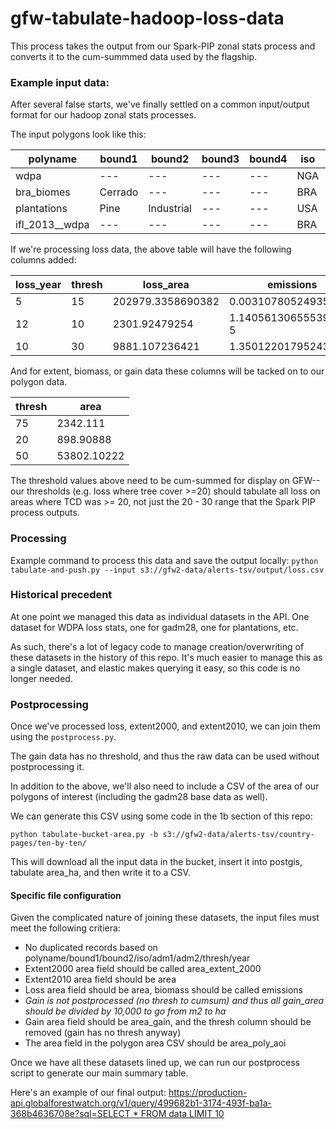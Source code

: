# gfw-tabulate-hadoop-loss-data

This process takes the output from our Spark-PIP zonal stats process and converts it to the cum-summmed data used by the flagship.

### Example input data:

After several false starts, we've finally settled on a common input/output format for our hadoop zonal stats processes.

The input polygons look like this:

| polyname | bound1 | bound2 | bound3 | bound4 | iso | adm1 | adm2 |
| --- | --- | --- | --- | --- | --- | --- | --- |
| wdpa | --- | --- | --- | --- | NGA | 26 | 539 |
| bra_biomes | Cerrado | --- | --- | --- | BRA | 23 | 4351 |
| plantations | Pine | Industrial | --- | --- | USA | 17 | 212 |
| ifl_2013__wdpa | --- | --- | --- | --- | BRA | 23 | 4351 |

If we're processing loss data, the above table will have the following columns added:

| loss_year | thresh | loss_area | emissions |
| --- | --- | --- | --- |
| 5|15|202979.3358690382|0.003107805249357181
|12|10|2301.92479254|1.1405613065553998E-5
|10|30|9881.107236421|1.35012201795243E-4

And for extent, biomass, or gain data these columns will be tacked on to our polygon data.

| thresh | area |
| --- | --- |
|75|2342.111|
|20|898.90888|
|50|53802.10222|

The threshold values above need to be cum-summed for display on GFW-- our thresholds (e.g. loss where tree cover >=20) should tabulate all loss on areas where TCD was >= 20, not just the 20 - 30 range that the Spark PIP process outputs.

### Processing
Example command to process this data and save the output locally:
`python tabulate-and-push.py --input s3://gfw2-data/alerts-tsv/output/loss.csv`

### Historical precedent

At one point we managed this data as individual datasets in the API. One dataset for WDPA loss stats, one for gadm28, one for plantations, etc.

As such, there's a lot of legacy code to manage creation/overwriting of these datasets in the history of this repo. It's much easier to manage this as a single dataset, and elastic makes querying it easy, so this code is no longer needed.

### Postprocessing

Once we've processed loss, extent2000, and extent2010, we can join them using the `postprocess.py`.

The gain data has no threshold, and thus the raw data can be used without postprocessing it.

In addition to the above, we'll also need to include a CSV of the area of our polygons of interest (including the gadm28 base data as well).

We can generate this CSV using some code in the 1b section of this repo:

`python tabulate-bucket-area.py -b s3://gfw2-data/alerts-tsv/country-pages/ten-by-ten/`

This will download all the input data in the bucket, insert it into postgis, tabulate area_ha, and then write it to a CSV.

#### Specific file configuration

Given the complicated nature of joining these datasets, the input files must meet the following critiera:

- No duplicated records based on polyname/bound1/bound2/iso/adm1/adm2/thresh/year
- Extent2000 area field should be called area_extent_2000
- Extent2010 area field should be area
- Loss area field should be area, biomass should be called emissions
- *Gain is not postprocessed (no thresh to cumsum) and thus all gain_area should be divided by 10,000 to go from m2 to ha*
- Gain area field should be area_gain, and the thresh column should be removed (gain has no thresh anyway)
- The area field in the polygon area CSV should be area_poly_aoi


Once we have all these datasets lined up, we can run our postprocess script to generate our main summary table.

Here's an example of our final output:
[https://production-api.globalforestwatch.org/v1/query/499682b1-3174-493f-ba1a-368b4636708e?sql=SELECT * FROM data LIMIT 10](https://production-api.globalforestwatch.org/v1/query/499682b1-3174-493f-ba1a-368b4636708e?sql=SELECT%20*%20FROM%20data%20LIMIT%2010)
